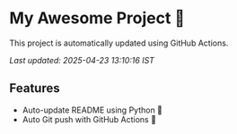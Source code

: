 # My Awesome Project 🚀

This project is automatically updated using GitHub Actions.

_Last updated: 2025-04-23 13:10:16 IST_

## Features
- Auto-update README using Python 🐍
- Auto Git push with GitHub Actions 🤖

